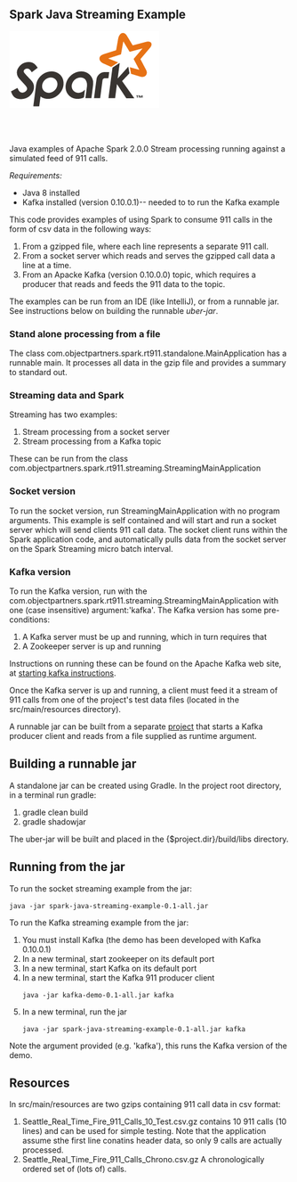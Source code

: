 ## Spark Java Streaming Example
![Alt text](images/spark-logo-trademark.png)


<br/>
</br>
<p>
Java examples of Apache Spark 2.0.0 Stream processing running against a simulated feed of 911 calls. 
</p>

<i>Requirements:</i>
* Java 8 installed
* Kafka installed (version 0.10.0.1)-- needed to to run the Kafka example

This code provides examples of using Spark to consume 911 calls in the form of csv data in the following ways:

1. From a gzipped file, where each line represents a separate 911 call.
2. From a socket server which reads and serves the gzipped call data a line at a time.
3. From an Apacke Kafka (version 0.10.0.0) topic, which requires a producer that reads and feeds the 911 data to the topic.

The examples can be run from an IDE (like IntelliJ), or from a runnable jar. See instructions below on building the runnable <i>uber-jar</i>.

### Stand alone processing from a file
The class com.objectpartners.spark.rt911.standalone.MainApplication has a runnable main. It processes all data in the gzip file and provides a summary to standard out.

### Streaming data and Spark
Streaming has two examples:

1. Stream processing from a socket server
2. Stream processing from a Kafka topic

These can be run from the class com.objectpartners.spark.rt911.streaming.StreamingMainApplication

### Socket version

To run the socket version, run StreamingMainApplication with no program arguments. This example is self contained and will
start and run a socket server which will send clients 911 call data. The socket client runs within the Spark application code,
and automatically pulls data from the socket server on the Spark Streaming micro batch interval.

### Kafka version

To run the Kafka version, run with the com.objectpartners.spark.rt911.streaming.StreamingMainApplication with one (case insensitive) argument:'kafka'. 
The Kafka version has some pre-conditions:

1. A Kafka server must be up and running, which in turn requires that
2. A Zookeeper server is up and running

Instructions on running these can be found on the Apache Kafka web site, at <a href="http://kafka.apache.org/documentation.html#quickstart" target="_blank">starting kafka instructions</a>.

Once the Kafka server is up and running, a client must feed it a stream of 911 calls from one of the project's test data files (located in the src/main/resources directory).

A runnable jar can be built from a separate [project](https://github.com/waldmark/kafka-demo) that starts a Kafka producer client and reads from a file supplied as runtime argument. 

## Building a runnable jar
A standalone jar can be created using Gradle. In the project root directory, in a terminal run gradle:

1. gradle clean build
2. gradle shadowjar

The uber-jar will be built and placed in the {$project.dir}/build/libs directory.

## Running from the jar
To run the socket streaming example from the jar:
<pre><code>java -jar spark-java-streaming-example-0.1-all.jar</code></pre>

To run the Kafka streaming example from the jar:

1. You must install Kafka (the demo has been developed with Kafka 0.10.0.1)
2. In a new terminal, start zookeeper on its default port
3. In a new terminal, start Kafka on its default port
4. In a new terminal, start the Kafka 911 producer client
    <pre><code>java -jar kafka-demo-0.1-all.jar kafka</code></pre>
5. In a new terminal, run the jar
    <pre><code>java -jar spark-java-streaming-example-0.1-all.jar kafka</code></pre>
    
Note the argument provided (e.g. 'kafka'), this runs the Kafka version of the demo.


## Resources
In src/main/resources are two gzips containing 911 call data in csv format:

1. Seattle_Real_Time_Fire_911_Calls_10_Test.csv.gz contains 10 911 calls (10 lines) and can be used for simple testing.
    Note that the application assume sthe first line conatins header data, so only 9 calls are actually processed.
2. Seattle_Real_Time_Fire_911_Calls_Chrono.csv.gz 
    A chronologically ordered set of (lots of) calls.
    










 

